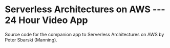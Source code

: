 # Serverless Architectures on AWS --- 24 Hour Video App

Source code for the companion app to Serverless Architectures on AWS by Peter Sbarski (Manning).

